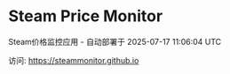 # Steam Price Monitor

Steam价格监控应用 - 自动部署于 2025-07-17 11:06:04 UTC

访问: https://steammonitor.github.io
